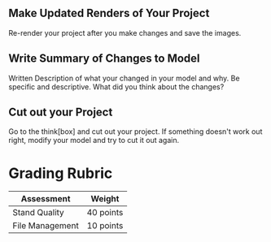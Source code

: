 ## Make Updated Renders of Your Project

Re-render your project after you make changes and save the images.

## Write Summary of Changes to Model

Written Description of what your changed in your model and why. Be specific and descriptive. What did you think about the changes?

## Cut out your Project

Go to the think[box] and cut out your project. If something doesn't work out right, modify your model and try to cut it out again.

# Grading Rubric

| Assessment      | Weight    |
| --------------- | --------- |
| Stand Quality   | 40 points |
| File Management | 10 points |
